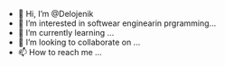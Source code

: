 - 👋 Hi, I’m @Delojenik
- 👀 I’m interested in softwear enginearin prgramming...
- 🌱 I’m currently learning ...
- 💞️ I’m looking to collaborate on ...
- 📫 How to reach me ...

<!---
Delojenik/Delojenik is a ✨ special ✨ repository because its `README.md` (this file) appears on your GitHub profile.
You can click the Preview link to take a look at your changes.
--->
